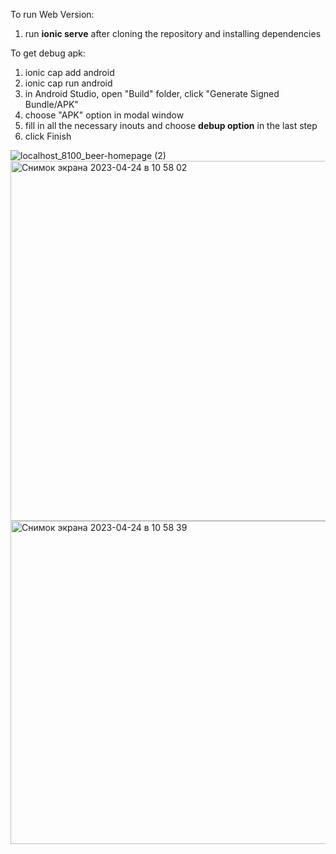 To run Web Version:
1. run <b>ionic serve</b> after cloning the repository and installing dependencies


To get debug apk:

1. ionic cap add android
2. ionic cap run android
3. in Android Studio, open "Build" folder, click "Generate Signed Bundle/APK"
4. choose "APK" option in modal window
5. fill in all the necessary inouts and choose <b>debup option</b> in the last step
6. click Finish



![localhost_8100_beer-homepage (2)](https://user-images.githubusercontent.com/89077026/233935033-7d590ff8-62ef-4c9f-b824-57e5ff15fc1e.png)
<img width="576" alt="Снимок экрана 2023-04-24 в 10 58 02" src="https://user-images.githubusercontent.com/89077026/233935100-72650c59-ed0d-4c0e-a568-580e2a64e075.png">
<img width="517" alt="Снимок экрана 2023-04-24 в 10 58 39" src="https://user-images.githubusercontent.com/89077026/233935119-8ee8bde6-2514-486e-805f-328642722c67.png">
